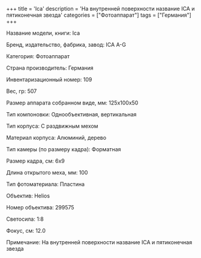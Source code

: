 +++
title = 'Ica'
description = 'На внутренней поверхности название ICA  и пятиконечная звезда'
categories = ["Фотоаппарат"]
tags = ["Германия"]
+++

Название модели, книги: Ica

Бренд, издательство, фабрика, завод: ICA A-G

Категория: Фотоаппарат

Страна производитель: Германия

Инвентаризационный номер: 109

Вес, гр: 507

Размер аппарата  собранном виде, мм: 125x100x50

Тип компоновки: Однообъективная, вертикальная

Тип корпуса: С раздвижным мехом

Материал корпуса: Алюминий, дерево

Тип камеры (по размеру кадра): Форматная

Размер кадра, см: 6х9

Длина открытого меха, мм: 100

Тип фотоматериала: Пластина

Объектив: Helios

Номер объектива: 299575

Светосила: 1:8

Фокус, см: 12.0

Примечание: На внутренней поверхности название ICA  и пятиконечная звезда


